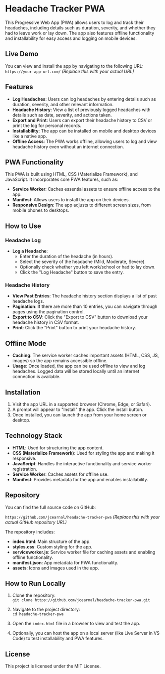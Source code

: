 # Headache Tracker PWA

This Progressive Web App (PWA) allows users to log and track their headaches, including details such as duration, severity, and whether they had to leave work or lay down. The app also features offline functionality and installability for easy access and logging on mobile devices.

## Live Demo
You can view and install the app by navigating to the following URL:
`https://your-app-url.com/` *(Replace this with your actual URL)*

## Features

- **Log Headaches**: Users can log headaches by entering details such as duration, severity, and other relevant information.
- **Headache History**: View a list of previously logged headaches with details such as date, severity, and actions taken.
- **Export and Print**: Users can export their headache history to CSV or print the log for personal records.
- **Installability**: The app can be installed on mobile and desktop devices like a native app.
- **Offline Access**: The PWA works offline, allowing users to log and view headache history even without an internet connection.

## PWA Functionality

This PWA is built using HTML, CSS (Materialize Framework), and JavaScript. It incorporates core PWA features, such as:

- **Service Worker**: Caches essential assets to ensure offline access to the app.
- **Manifest**: Allows users to install the app on their devices.
- **Responsive Design**: The app adjusts to different screen sizes, from mobile phones to desktops.

## How to Use

### Headache Log

- **Log a Headache**: 
  - Enter the duration of the headache (in hours).
  - Select the severity of the headache (Mild, Moderate, Severe).
  - Optionally check whether you left work/school or had to lay down.
  - Click the "Log Headache" button to save the entry.

### Headache History

- **View Past Entries**: The headache history section displays a list of past headache logs.
- **Pagination**: If there are more than 10 entries, you can navigate through pages using the pagination control.
- **Export to CSV**: Click the "Export to CSV" button to download your headache history in CSV format.
- **Print**: Click the "Print" button to print your headache history.

## Offline Mode

- **Caching**: The service worker caches important assets (HTML, CSS, JS, images) so the app remains accessible offline.
- **Usage**: Once loaded, the app can be used offline to view and log headaches. Logged data will be stored locally until an internet connection is available.

## Installation

1. Visit the app URL in a supported browser (Chrome, Edge, or Safari).
2. A prompt will appear to "Install" the app. Click the install button.
3. Once installed, you can launch the app from your home screen or desktop.

## Technology Stack

- **HTML**: Used for structuring the app content.
- **CSS (Materialize Framework)**: Used for styling the app and making it responsive.
- **JavaScript**: Handles the interactive functionality and service worker registration.
- **Service Worker**: Caches assets for offline use.
- **Manifest**: Provides metadata for the app and enables installability.

## Repository

You can find the full source code on GitHub:

`https://github.com/jcearnal/headache-tracker-pwa` *(Replace this with your actual GitHub repository URL)*

The repository includes:

- **index.html**: Main structure of the app.
- **styles.css**: Custom styling for the app.
- **serviceworker.js**: Service worker file for caching assets and enabling offline functionality.
- **manifest.json**: App metadata for PWA functionality.
- **assets**: Icons and images used in the app.

## How to Run Locally

1. Clone the repository:  
   `git clone https://github.com/jcearnal/headache-tracker-pwa.git`
   
2. Navigate to the project directory:  
   `cd headache-tracker-pwa`
   
3. Open the `index.html` file in a browser to view and test the app.

4. Optionally, you can host the app on a local server (like Live Server in VS Code) to test installability and PWA features.

## License

This project is licensed under the MIT License.
